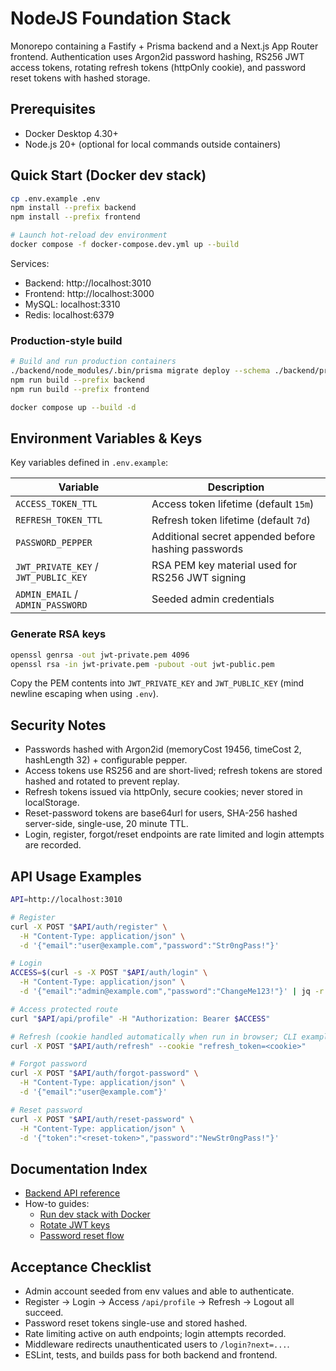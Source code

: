 # NodeJS Foundation Stack

Monorepo containing a Fastify + Prisma backend and a Next.js App Router frontend. Authentication uses Argon2id password hashing, RS256 JWT access tokens, rotating refresh tokens (httpOnly cookie), and password reset tokens with hashed storage.

## Prerequisites

- Docker Desktop 4.30+
- Node.js 20+ (optional for local commands outside containers)

## Quick Start (Docker dev stack)

```bash
cp .env.example .env
npm install --prefix backend
npm install --prefix frontend

# Launch hot-reload dev environment
docker compose -f docker-compose.dev.yml up --build
```

Services:
- Backend: http://localhost:3010
- Frontend: http://localhost:3000
- MySQL: localhost:3310
- Redis: localhost:6379

### Production-style build

```bash
# Build and run production containers
./backend/node_modules/.bin/prisma migrate deploy --schema ./backend/prisma/schema.prisma
npm run build --prefix backend
npm run build --prefix frontend

docker compose up --build -d
```

## Environment Variables & Keys

Key variables defined in `.env.example`:

| Variable | Description |
| --- | --- |
| `ACCESS_TOKEN_TTL` | Access token lifetime (default `15m`) |
| `REFRESH_TOKEN_TTL` | Refresh token lifetime (default `7d`) |
| `PASSWORD_PEPPER` | Additional secret appended before hashing passwords |
| `JWT_PRIVATE_KEY` / `JWT_PUBLIC_KEY` | RSA PEM key material used for RS256 JWT signing |
| `ADMIN_EMAIL` / `ADMIN_PASSWORD` | Seeded admin credentials |

### Generate RSA keys

```bash
openssl genrsa -out jwt-private.pem 4096
openssl rsa -in jwt-private.pem -pubout -out jwt-public.pem
```

Copy the PEM contents into `JWT_PRIVATE_KEY` and `JWT_PUBLIC_KEY` (mind newline escaping when using `.env`).

## Security Notes

- Passwords hashed with Argon2id (memoryCost 19456, timeCost 2, hashLength 32) + configurable pepper.
- Access tokens use RS256 and are short-lived; refresh tokens are stored hashed and rotated to prevent replay.
- Refresh tokens issued via httpOnly, secure cookies; never stored in localStorage.
- Reset-password tokens are base64url for users, SHA-256 hashed server-side, single-use, 20 minute TTL.
- Login, register, forgot/reset endpoints are rate limited and login attempts are recorded.

## API Usage Examples

```bash
API=http://localhost:3010

# Register
curl -X POST "$API/auth/register" \
  -H "Content-Type: application/json" \
  -d '{"email":"user@example.com","password":"Str0ngPass!"}'

# Login
ACCESS=$(curl -s -X POST "$API/auth/login" \
  -H "Content-Type: application/json" \
  -d '{"email":"admin@example.com","password":"ChangeMe123!"}' | jq -r .accessToken)

# Access protected route
curl "$API/api/profile" -H "Authorization: Bearer $ACCESS"

# Refresh (cookie handled automatically when run in browser; CLI example shown)
curl -X POST "$API/auth/refresh" --cookie "refresh_token=<cookie>"

# Forgot password
curl -X POST "$API/auth/forgot-password" \
  -H "Content-Type: application/json" \
  -d '{"email":"user@example.com"}'

# Reset password
curl -X POST "$API/auth/reset-password" \
  -H "Content-Type: application/json" \
  -d '{"token":"<reset-token>","password":"NewStr0ngPass!"}'
```

## Documentation Index

- [Backend API reference](docs/reference/backend-api.md)
- How-to guides:
  - [Run dev stack with Docker](docs/how-to/run-dev-with-docker.md)
  - [Rotate JWT keys](docs/how-to/rotate-jwt-keys.md)
  - [Password reset flow](docs/how-to/reset-password-flow.md)

## Acceptance Checklist

- Admin account seeded from env values and able to authenticate.
- Register → Login → Access `/api/profile` → Refresh → Logout all succeed.
- Password reset tokens single-use and stored hashed.
- Rate limiting active on auth endpoints; login attempts recorded.
- Middleware redirects unauthenticated users to `/login?next=...`.
- ESLint, tests, and builds pass for both backend and frontend.